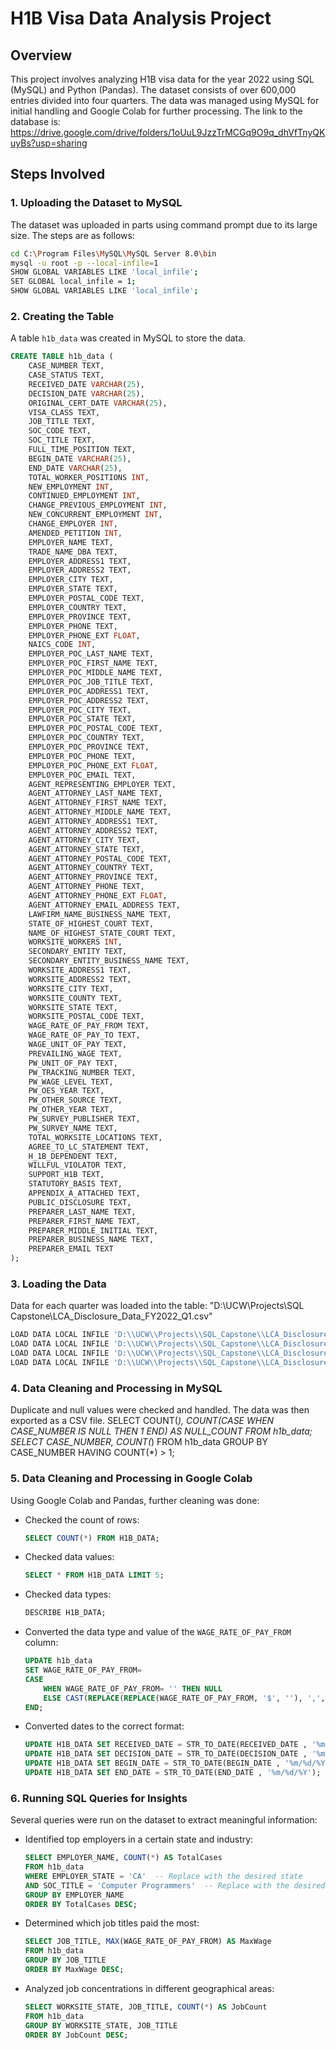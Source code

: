 

# H1B Visa Data Analysis Project

## Overview
This project involves analyzing H1B visa data for the year 2022 using SQL (MySQL) and Python (Pandas). The dataset consists of over 600,000 entries divided into four quarters. The data was managed using MySQL for initial handling and Google Colab for further processing.
The link to the database is: https://drive.google.com/drive/folders/1oUuL9JzzTrMCGq9O9q_dhVfTnyQKuyBs?usp=sharing

## Steps Involved

### 1. Uploading the Dataset to MySQL
The dataset was uploaded in parts using command prompt due to its large size. The steps are as follows:

```sh
cd C:\Program Files\MySQL\MySQL Server 8.0\bin
mysql -u root -p --local-infile=1
SHOW GLOBAL VARIABLES LIKE 'local_infile';
SET GLOBAL local_infile = 1;
SHOW GLOBAL VARIABLES LIKE 'local_infile';
```

### 2. Creating the Table
A table `h1b_data` was created in MySQL to store the data.

```sql
CREATE TABLE h1b_data (
    CASE_NUMBER TEXT,
    CASE_STATUS TEXT,
    RECEIVED_DATE VARCHAR(25),
    DECISION_DATE VARCHAR(25),
    ORIGINAL_CERT_DATE VARCHAR(25),
    VISA_CLASS TEXT,
    JOB_TITLE TEXT,
    SOC_CODE TEXT,
    SOC_TITLE TEXT,
    FULL_TIME_POSITION TEXT,
    BEGIN_DATE VARCHAR(25),
    END_DATE VARCHAR(25),
    TOTAL_WORKER_POSITIONS INT,
    NEW_EMPLOYMENT INT,
    CONTINUED_EMPLOYMENT INT,
    CHANGE_PREVIOUS_EMPLOYMENT INT,
    NEW_CONCURRENT_EMPLOYMENT INT,
    CHANGE_EMPLOYER INT,
    AMENDED_PETITION INT,
    EMPLOYER_NAME TEXT,
    TRADE_NAME_DBA TEXT,
    EMPLOYER_ADDRESS1 TEXT,
    EMPLOYER_ADDRESS2 TEXT,
    EMPLOYER_CITY TEXT,
    EMPLOYER_STATE TEXT,
    EMPLOYER_POSTAL_CODE TEXT,
    EMPLOYER_COUNTRY TEXT,
    EMPLOYER_PROVINCE TEXT,
    EMPLOYER_PHONE TEXT,
    EMPLOYER_PHONE_EXT FLOAT,
    NAICS_CODE INT,
    EMPLOYER_POC_LAST_NAME TEXT,
    EMPLOYER_POC_FIRST_NAME TEXT,
    EMPLOYER_POC_MIDDLE_NAME TEXT,
    EMPLOYER_POC_JOB_TITLE TEXT,
    EMPLOYER_POC_ADDRESS1 TEXT,
    EMPLOYER_POC_ADDRESS2 TEXT,
    EMPLOYER_POC_CITY TEXT,
    EMPLOYER_POC_STATE TEXT,
    EMPLOYER_POC_POSTAL_CODE TEXT,
    EMPLOYER_POC_COUNTRY TEXT,
    EMPLOYER_POC_PROVINCE TEXT,
    EMPLOYER_POC_PHONE TEXT,
    EMPLOYER_POC_PHONE_EXT FLOAT,
    EMPLOYER_POC_EMAIL TEXT,
    AGENT_REPRESENTING_EMPLOYER TEXT,
    AGENT_ATTORNEY_LAST_NAME TEXT,
    AGENT_ATTORNEY_FIRST_NAME TEXT,
    AGENT_ATTORNEY_MIDDLE_NAME TEXT,
    AGENT_ATTORNEY_ADDRESS1 TEXT,
    AGENT_ATTORNEY_ADDRESS2 TEXT,
    AGENT_ATTORNEY_CITY TEXT,
    AGENT_ATTORNEY_STATE TEXT,
    AGENT_ATTORNEY_POSTAL_CODE TEXT,
    AGENT_ATTORNEY_COUNTRY TEXT,
    AGENT_ATTORNEY_PROVINCE TEXT,
    AGENT_ATTORNEY_PHONE TEXT,
    AGENT_ATTORNEY_PHONE_EXT FLOAT,
    AGENT_ATTORNEY_EMAIL_ADDRESS TEXT,
    LAWFIRM_NAME_BUSINESS_NAME TEXT,
    STATE_OF_HIGHEST_COURT TEXT,
    NAME_OF_HIGHEST_STATE_COURT TEXT,
    WORKSITE_WORKERS INT,
    SECONDARY_ENTITY TEXT,
    SECONDARY_ENTITY_BUSINESS_NAME TEXT,
    WORKSITE_ADDRESS1 TEXT,
    WORKSITE_ADDRESS2 TEXT,
    WORKSITE_CITY TEXT,
    WORKSITE_COUNTY TEXT,
    WORKSITE_STATE TEXT,
    WORKSITE_POSTAL_CODE TEXT,
    WAGE_RATE_OF_PAY_FROM TEXT,
    WAGE_RATE_OF_PAY_TO TEXT,
    WAGE_UNIT_OF_PAY TEXT,
    PREVAILING_WAGE TEXT,
    PW_UNIT_OF_PAY TEXT,
    PW_TRACKING_NUMBER TEXT,
    PW_WAGE_LEVEL TEXT,
    PW_OES_YEAR TEXT,
    PW_OTHER_SOURCE TEXT,
    PW_OTHER_YEAR TEXT,
    PW_SURVEY_PUBLISHER TEXT,
    PW_SURVEY_NAME TEXT,
    TOTAL_WORKSITE_LOCATIONS TEXT,
    AGREE_TO_LC_STATEMENT TEXT,
    H_1B_DEPENDENT TEXT,
    WILLFUL_VIOLATOR TEXT,
    SUPPORT_H1B TEXT,
    STATUTORY_BASIS TEXT,
    APPENDIX_A_ATTACHED TEXT,
    PUBLIC_DISCLOSURE TEXT,
    PREPARER_LAST_NAME TEXT,
    PREPARER_FIRST_NAME TEXT,
    PREPARER_MIDDLE_INITIAL TEXT,
    PREPARER_BUSINESS_NAME TEXT,
    PREPARER_EMAIL TEXT
);
```

### 3. Loading the Data
Data for each quarter was loaded into the table:
"D:\UCW\Projects\SQL Capstone\LCA_Disclosure_Data_FY2022_Q1.csv"
```sh
LOAD DATA LOCAL INFILE 'D:\\UCW\\Projects\\SQL_Capstone\\LCA_Disclosure_Data_FY2022_Q1.csv' INTO TABLE h1b_data FIELDS TERMINATED BY ',' OPTIONALLY ENCLOSED BY '"' LINES TERMINATED BY '\n' IGNORE 1 ROWS;
LOAD DATA LOCAL INFILE 'D:\\UCW\\Projects\\SQL_Capstone\\LCA_Disclosure_Data_FY2022_Q2.csv' INTO TABLE h1b_data FIELDS TERMINATED BY ',' OPTIONALLY ENCLOSED BY '"' LINES TERMINATED BY '\n' IGNORE 1 ROWS;
LOAD DATA LOCAL INFILE 'D:\\UCW\\Projects\\SQL_Capstone\\LCA_Disclosure_Data_FY2022_Q3.csv' INTO TABLE h1b_data FIELDS TERMINATED BY ',' OPTIONALLY ENCLOSED BY '"' LINES TERMINATED BY '\n' IGNORE 1 ROWS;
LOAD DATA LOCAL INFILE 'D:\\UCW\\Projects\\SQL_Capstone\\LCA_Disclosure_Data_FY2022_Q4.csv' INTO TABLE h1b_data FIELDS TERMINATED BY ',' OPTIONALLY ENCLOSED BY '"' LINES TERMINATED BY '\n' IGNORE 1 ROWS;
```

### 4. Data Cleaning and Processing in MySQL
Duplicate and null values were checked and handled. The data was then exported as a CSV file.
SELECT COUNT(*), COUNT(CASE WHEN CASE_NUMBER IS NULL THEN 1 END) AS NULL_COUNT FROM h1b_data;
SELECT CASE_NUMBER, COUNT(*) FROM h1b_data GROUP BY CASE_NUMBER HAVING COUNT(*) > 1;

### 5. Data Cleaning and Processing in Google Colab
Using Google Colab and Pandas, further cleaning was done:

- Checked the count of rows:
    ```sql
    SELECT COUNT(*) FROM H1B_DATA;
    ```

- Checked data values:
    ```sql
    SELECT * FROM H1B_DATA LIMIT 5;
    ```

- Checked data types:
    ```sql
    DESCRIBE H1B_DATA;
    ```

- Converted the data type and value of the `WAGE_RATE_OF_PAY_FROM` column:
    ```sql
    UPDATE h1b_data
    SET WAGE_RATE_OF_PAY_FROM=
    CASE
        WHEN WAGE_RATE_OF_PAY_FROM= '' THEN NULL
        ELSE CAST(REPLACE(REPLACE(WAGE_RATE_OF_PAY_FROM, '$', ''), ',', '') AS DECIMAL(10,2))
    END;
    ```

- Converted dates to the correct format:
    ```sql
    UPDATE H1B_DATA SET RECEIVED_DATE = STR_TO_DATE(RECEIVED_DATE , '%m/%d/%Y');
    UPDATE H1B_DATA SET DECISION_DATE = STR_TO_DATE(DECISION_DATE , '%m/%d/%Y');
    UPDATE H1B_DATA SET BEGIN_DATE = STR_TO_DATE(BEGIN_DATE , '%m/%d/%Y');
    UPDATE H1B_DATA SET END_DATE = STR_TO_DATE(END_DATE , '%m/%d/%Y');
    ```
### 6. Running SQL Queries for Insights
Several queries were run on the dataset to extract meaningful information:

- Identified top employers in a certain state and industry:
    ```sql
    SELECT EMPLOYER_NAME, COUNT(*) AS TotalCases
    FROM h1b_data
    WHERE EMPLOYER_STATE = 'CA'  -- Replace with the desired state
    AND SOC_TITLE = 'Computer Programmers'  -- Replace with the desired industry name 
    GROUP BY EMPLOYER_NAME
    ORDER BY TotalCases DESC;
    ```

- Determined which job titles paid the most:
    ```sql
    SELECT JOB_TITLE, MAX(WAGE_RATE_OF_PAY_FROM) AS MaxWage
    FROM h1b_data
    GROUP BY JOB_TITLE
    ORDER BY MaxWage DESC;
    ```

- Analyzed job concentrations in different geographical areas:
    ```sql
    SELECT WORKSITE_STATE, JOB_TITLE, COUNT(*) AS JobCount
    FROM h1b_data 
    GROUP BY WORKSITE_STATE, JOB_TITLE
    ORDER BY JobCount DESC;
    ```


